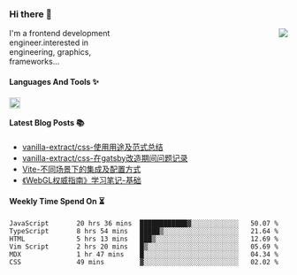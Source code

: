<!--
**zhaohuanyuu/zhaohuanyuu** is a ✨ _special_ ✨ repository because its `README.md` (this file) appears on your GitHub profile.
-->

### Hi there 👋

<picture>
  <source media="(prefers-color-scheme: dark)" srcset="https://github-readme-stats.vercel.app/api?username=zhaohuanyuu&count_private=true&show_icons=true&theme=city_lights&hide_title=true">
  <img align="right" src="https://github-readme-stats.vercel.app/api?username=zhaohuanyuu&count_private=true&show_icons=true&hide_title=true">
</picture>

<p align="left" style="width:40%">I'm a frontend development engineer.interested in engineering, graphics, frameworks...</p>

#### Languages And Tools ✨

<img align="left" height="20" src="https://skillicons.dev/icons?i=js,ts,nodejs,react,vue,gatsby,materialui,graphql,nestjs,electron,flutter" />

</br>

#### Latest Blog Posts 📚
<!-- BLOG-POST-LIST:START -->
- [vanilla-extract/css-使用用途及范式总结](https://zhy.gatsbyjs.io/blog/vanilla-usage)
- [vanilla-extract/css-在gatsby改造期间问题记录](https://zhy.gatsbyjs.io/blog/vanilla-order-conflict)
- [Vite-不同场景下的集成及配置方式](https://zhy.gatsbyjs.io/blog/vite-integrations)
- [《WebGL权威指南》学习笔记-基础](https://zhy.gatsbyjs.io/blog/webgl-basic)
<!-- BLOG-POST-LIST:END -->

#### Weekly Time Spend On ⏳
<!--START_SECTION:waka-->

```text
JavaScript       20 hrs 36 mins  ████████████▓░░░░░░░░░░░░   50.07 %
TypeScript       8 hrs 54 mins   █████▒░░░░░░░░░░░░░░░░░░░   21.64 %
HTML             5 hrs 13 mins   ███▒░░░░░░░░░░░░░░░░░░░░░   12.69 %
Vim Script       2 hrs 20 mins   █▒░░░░░░░░░░░░░░░░░░░░░░░   05.69 %
MDX              1 hr 47 mins    █░░░░░░░░░░░░░░░░░░░░░░░░   04.34 %
CSS              49 mins         ▓░░░░░░░░░░░░░░░░░░░░░░░░   02.02 %
```

<!--END_SECTION:waka-->

